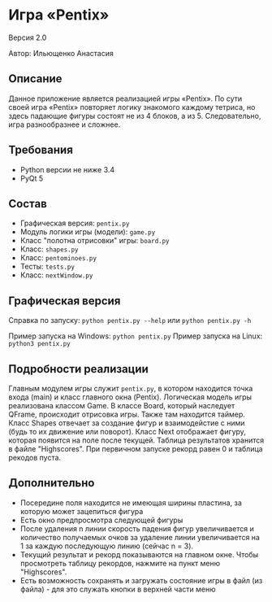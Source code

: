 # Игра «Pentix»
Версия 2.0

Автор: Ильющенко Анастасия


## Описание
Данное приложение является реализацией игры «Pentix».
По сути своей игра «Pentix» повторяет логику знакомого каждому тетриса,
но здесь падающие фигуры состоят не из 4 блоков, а из 5.
Следовательно, игра разнообразнее и сложнее.


## Требования
* Python версии не ниже 3.4
* PyQt 5


## Состав
* Графическая версия: `pentix.py`
* Модуль логики игры (модели): `game.py`
* Класс "полотна отрисовки" игры: `board.py`
* Класс: `shapes.py`
* Класс: `pentominoes.py`
* Тесты: `tests.py`
* Класс: `nextWindow.py`


## Графическая версия
Справка по запуску: `python pentix.py --help` или `python pentix.py -h`

Пример запуска на Windows: `python pentix.py`
Пример запуска на Linux: `python3 pentix.py`


## Подробности реализации
Главным модулем игры служит `pentix.py`, в котором находится точка входа (main) и класс главного окна (Pentix).
Логическая модель игры реализована классом Game. В классе Board, который наследует QFrame, происходит отрисовка игры. Также там находится таймер. Класс Shapes отвечает за создание фигур и взаимодейстие с ними (будь то их движение или поворот). Класс Next отображает фигуру, которая появится на поле после текущей.
Таблица результатов хранится в файле "Highscores". При первичном запуске рекорд равен 0 и таблица рекодов пуста.

## Дополнительно
* Посередине поля находится не имеющая ширины пластина, за которую может зацепиться фигура
* Есть окно предпросмотра следующей фигуры
* После удаления n линии скорость падения фигур увеличивается и количество получаемых очков за удаление линии увеличивается на 1 за каждую последующую линию (сейчас n = 3).
* Текущий результат и рекорд показываются на главном окне. Чтобы просмотреть таблицу рекордов, нажмите на пункт меню "Highscores".
* Есть возможность сохранять и загружать состояние игры в файл (из файла) - для это служать кнопки в верхней части меню